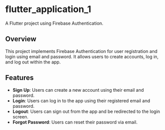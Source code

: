 # flutter_application_1

A Flutter project using Firebase Authentication.
## Overview

This project implements Firebase Authentication for user registration and login using email and password. It allows users to create accounts, log in, and log out within the app. 

## Features

- **Sign Up**: Users can create a new account using their email and password.
- **Login**: Users can log in to the app using their registered email and password.
- **Logout**: Users can sign out from the app and be redirected to the login screen.
- **Forgot Password**: Users can reset their password via email.

